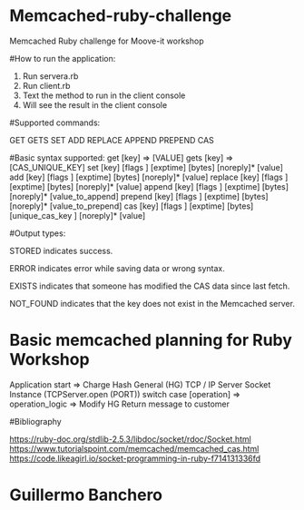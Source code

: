 # Memcached-ruby-challenge
Memcached Ruby challenge for Moove-it workshop
 
 #How to run the application:
 
 1. Run servera.rb 
 2. Run client.rb
 3. Text the method to run in the client console
 4. Will see the result in the client console
 
 #Supported commands: 
 
 GET GETS SET ADD REPLACE APPEND PREPEND CAS
            
 #Basic syntax  supported: 
           get [key] => [VALUE] 
           gets [key] => [CAS_UNIQUE_KEY]
           set [key] [flags ] [exptime] [bytes] [noreply]* [value]
           add [key] [flags ] [exptime] [bytes] [noreply]* [value]
           replace [key] [flags ] [exptime] [bytes] [noreply]* [value]
           append [key] [flags ] [exptime] [bytes] [noreply]* [value_to_append]
           prepend [key] [flags ] [exptime] [bytes] [noreply]* [value_to_prepend]
           cas [key] [flags ] [exptime] [bytes] [unique_cas_key ] [noreply]* [value]
           
#Output types:

STORED indicates success.

ERROR indicates error while saving data or wrong syntax.

EXISTS indicates that someone has modified the CAS data since last fetch.

NOT_FOUND indicates that the key does not exist in the Memcached server.

# Basic memcached planning for Ruby Workshop

  Application start => Charge Hash General (HG)
  TCP / IP Server Socket Instance (TCPServer.open (PORT))
  switch case [operation] => operation_logic => Modify HG
  Return message to customer

#Bibliography

https://ruby-doc.org/stdlib-2.5.3/libdoc/socket/rdoc/Socket.html
https://www.tutorialspoint.com/memcached/memcached_cas.html
https://code.likeagirl.io/socket-programming-in-ruby-f714131336fd

# Guillermo Banchero